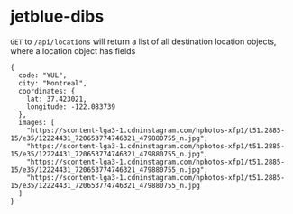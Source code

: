 # jetblue-dibs

```GET``` to ```/api/locations``` will return a list of all destination location objects,
where a location object has fields
```
{
  code: "YUL",
  city: "Montreal",
  coordinates: {
    lat: 37.423021,
    longitude: -122.083739
  },
  images: [
    "https://scontent-lga3-1.cdninstagram.com/hphotos-xfp1/t51.2885-15/e35/12224431_720653774746321_479880755_n.jpg",
    "https://scontent-lga3-1.cdninstagram.com/hphotos-xfp1/t51.2885-15/e35/12224431_720653774746321_479880755_n.jpg",
    "https://scontent-lga3-1.cdninstagram.com/hphotos-xfp1/t51.2885-15/e35/12224431_720653774746321_479880755_n.jpg",
    "https://scontent-lga3-1.cdninstagram.com/hphotos-xfp1/t51.2885-15/e35/12224431_720653774746321_479880755_n.jpg
  ]
}
```
